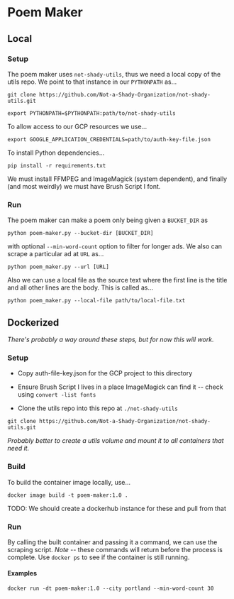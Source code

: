 # Poem Maker

## Local
### Setup
The poem maker uses `not-shady-utils`, thus we need a local copy of the utils repo. We point to that instance in our `PYTHONPATH` as...

`git clone https://github.com/Not-a-Shady-Organization/not-shady-utils.git`

`export PYTHONPATH=$PYTHONPATH:path/to/not-shady-utils`

To allow access to our GCP resources we use...

`export GOOGLE_APPLICATION_CREDENTIALS=path/to/auth-key-file.json`

To install Python dependencies...

`pip install -r requirements.txt`

We must install FFMPEG and ImageMagick (system dependent), and finally (and most weirdly) we must have Brush Script I font.

### Run
The poem maker can make a poem only being given a `BUCKET_DIR` as

`python poem-maker.py --bucket-dir [BUCKET_DIR]`

with optional `--min-word-count` option to filter for longer ads. We also can scrape a particular ad at `URL` as...

`python poem_maker.py --url [URL]`

Also we can use a local file as the source text where the first line is the title and all other lines are the body. This is called as...

`python poem_maker.py --local-file path/to/local-file.txt`


## Dockerized
*There's probably a way around these steps, but for now this will work.*

### Setup
- Copy auth-file-key.json for the GCP project to this directory

- Ensure Brush Script I lives in a place ImageMagick can find it -- check using `convert -list fonts`

- Clone the utils repo into this repo at `./not-shady-utils`

`git clone https://github.com/Not-a-Shady-Organization/not-shady-utils.git`

*Probably better to create a utils volume and mount it to all containers that need it.*

### Build
To build the container image locally, use...

`docker image build -t poem-maker:1.0 .`

TODO: We should create a dockerhub instance for these and pull from that

### Run
By calling the built container and passing it a command, we can use the scraping script. *Note* -- these commands will return before the process is complete. Use `docker ps` to see if the container is still running.

#### Examples
`docker run -dt poem-maker:1.0 --city portland --min-word-count 30`
